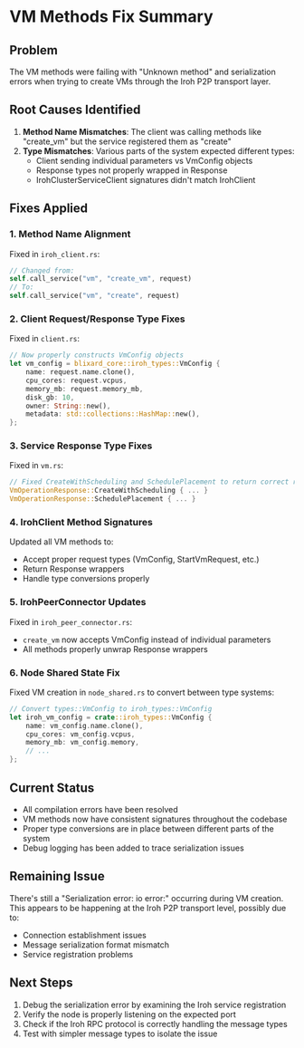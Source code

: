 # VM Methods Fix Summary

## Problem
The VM methods were failing with "Unknown method" and serialization errors when trying to create VMs through the Iroh P2P transport layer.

## Root Causes Identified

1. **Method Name Mismatches**: The client was calling methods like "create_vm" but the service registered them as "create"
2. **Type Mismatches**: Various parts of the system expected different types:
   - Client sending individual parameters vs VmConfig objects
   - Response types not properly wrapped in Response<T>
   - IrohClusterServiceClient signatures didn't match IrohClient

## Fixes Applied

### 1. Method Name Alignment
Fixed in `iroh_client.rs`:
```rust
// Changed from:
self.call_service("vm", "create_vm", request)
// To:
self.call_service("vm", "create", request)
```

### 2. Client Request/Response Type Fixes
Fixed in `client.rs`:
```rust
// Now properly constructs VmConfig objects
let vm_config = blixard_core::iroh_types::VmConfig {
    name: request.name.clone(),
    cpu_cores: request.vcpus,
    memory_mb: request.memory_mb,
    disk_gb: 10,
    owner: String::new(),
    metadata: std::collections::HashMap::new(),
};
```

### 3. Service Response Type Fixes
Fixed in `vm.rs`:
```rust
// Fixed CreateWithScheduling and SchedulePlacement to return correct response types
VmOperationResponse::CreateWithScheduling { ... }
VmOperationResponse::SchedulePlacement { ... }
```

### 4. IrohClient Method Signatures
Updated all VM methods to:
- Accept proper request types (VmConfig, StartVmRequest, etc.)
- Return Response<T> wrappers
- Handle type conversions properly

### 5. IrohPeerConnector Updates
Fixed in `iroh_peer_connector.rs`:
- `create_vm` now accepts VmConfig instead of individual parameters
- All methods properly unwrap Response<T> wrappers

### 6. Node Shared State Fix
Fixed VM creation in `node_shared.rs` to convert between type systems:
```rust
// Convert types::VmConfig to iroh_types::VmConfig
let iroh_vm_config = crate::iroh_types::VmConfig {
    name: vm_config.name.clone(),
    cpu_cores: vm_config.vcpus,
    memory_mb: vm_config.memory,
    // ...
};
```

## Current Status

- All compilation errors have been resolved
- VM methods now have consistent signatures throughout the codebase
- Proper type conversions are in place between different parts of the system
- Debug logging has been added to trace serialization issues

## Remaining Issue

There's still a "Serialization error: io error:" occurring during VM creation. This appears to be happening at the Iroh P2P transport level, possibly due to:
- Connection establishment issues
- Message serialization format mismatch
- Service registration problems

## Next Steps

1. Debug the serialization error by examining the Iroh service registration
2. Verify the node is properly listening on the expected port
3. Check if the Iroh RPC protocol is correctly handling the message types
4. Test with simpler message types to isolate the issue